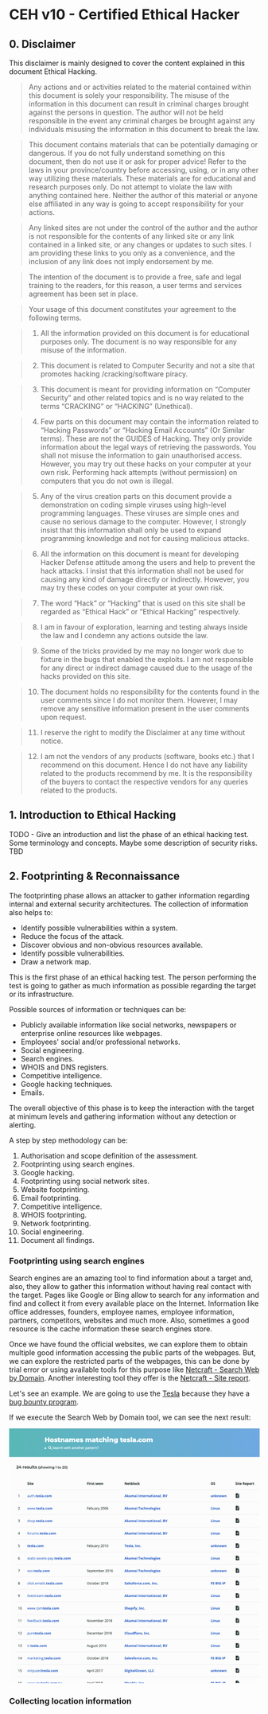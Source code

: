 # CEH v10 - Certified Ethical Hacker

## 0. Disclaimer

This disclaimer is mainly designed to cover the content explained in this document Ethical Hacking.

> Any actions and or activities related to the material contained within this document is solely your responsibility. The misuse of the information in this document can result in criminal charges brought against the persons in question. The author will not be held responsible in the event any criminal charges be brought against any individuals misusing the information in this document to break the law.

> This document contains materials that can be potentially damaging or dangerous. If you do not fully understand something on this document, then do not use it or ask for proper advice! Refer to the laws in your province/country before accessing, using, or in any other way utilizing these materials. These materials are for educational and research purposes only. Do not attempt to violate the law with anything contained here. Neither the author of this material or anyone else affiliated in any way is going to accept responsibility for your actions.

> Any linked sites are not under the control of the author and the author is not responsible for the contents of any linked site or any link contained in a linked site, or any changes or updates to such sites. I am providing these links to you only as a convenience, and the inclusion of any link does not imply endorsement by me.

> The intention of the document is to provide a free, safe and legal training to the readers, for this reason, a user terms and services agreement has been set in place.

> Your usage of this document constitutes your agreement to the following terms.

> 1. All the information provided on this document is for educational purposes only. The document is no way responsible for any misuse of the information.

> 2. This document is related to Computer Security and not a site that promotes hacking /cracking/software piracy.

> 3. This document is meant for providing information on “Computer Security” and other related topics and is no way related to the terms “CRACKING” or “HACKING” (Unethical).

> 4. Few parts on this document may contain the information related to “Hacking Passwords” or “Hacking Email Accounts” (Or Similar terms). These are not the GUIDES of Hacking. They only provide information about the legal ways of retrieving the passwords. You shall not misuse the information to gain unauthorised access. However, you may try out these hacks on your computer at your own risk. Performing hack attempts (without permission) on computers that you do not own is illegal.

> 5. Any of the virus creation parts on this document provide a demonstration on coding simple viruses using high-level programming languages. These viruses are simple ones and cause no serious damage to the computer. However, I strongly insist that this information shall only be used to expand programming knowledge and not for causing malicious attacks.

> 6. All the information on this document is meant for developing Hacker Defense attitude among the users and help to prevent the hack attacks. I insist that this information shall not be used for causing any kind of damage directly or indirectly. However, you may try these codes on your computer at your own risk.

> 7. The word “Hack” or “Hacking” that is used on this site shall be regarded as “Ethical Hack” or “Ethical Hacking” respectively.

> 8. I am in favour of exploration, learning and testing always inside the law and I condemn any actions outside the law.

> 9. Some of the tricks provided by me may no longer work due to fixture in the bugs that enabled the exploits. I am not responsible for any direct or indirect damage caused due to the usage of the hacks provided on this site.

> 10. The document holds no responsibility for the contents found in the user comments since I do not monitor them. However, I may remove any sensitive information present in the user comments upon request.

> 11. I reserve the right to modify the Disclaimer at any time without notice.

> 12. I am not the vendors of any products (software, books etc.) that I recommend on this document. Hence I do not have any liability related to the products recommend by me. It is the responsibility of the buyers to contact the respective vendors for any queries related to the products.

## 1. Introduction to Ethical Hacking

TODO - Give an introduction and list the phase of an ethical hacking test. Some terminology and concepts. Maybe some description of security risks. TBD

## 2. Footprinting & Reconnaissance

The footprinting phase allows an attacker to gather information regarding internal and external security architectures. The collection of information also helps to:

* Identify possible vulnerabilities within a system.
* Reduce the focus of the attack.
* Discover obvious and non-obvious resources available.
* Identify possible vulnerabilities.
* Draw a network map.

This is the first phase of an ethical hacking test. The person performing the test is going to gather as much information as possible regarding the target or its infrastructure.

Possible sources of information or techniques can be:

* Publicly available information like social networks, newspapers or enterprise online resources like webpages.
* Employees' social and/or professional networks.
* Social engineering.
* Search engines.
* WHOIS and DNS registers.
* Competitive intelligence.
* Google hacking techniques.
* Emails.

The overall objective of this phase is to keep the interaction with the target at minimum levels and gathering information without any detection or alerting.

A step by step methodology can be:

1. Authorisation and scope definition of the assessment.
2. Footprinting using search engines.
3. Google hacking.
4. Footprinting using social network sites.
5. Website footprinting.
6. Email footprinting.
7. Competitive intelligence.
8. WHOIS footprinting.
9. Network footprinting.
10. Social engineering.
11. Document all findings.

### Footprinting using search engines

Search engines are an amazing tool to find information about a target and, also, they allow to gather this information without having real contact with the target. Pages like Google or Bing allow to search for any information and find and collect it from every available place on the Internet. Information like office addresses, founders, employee names, employee information, partners, competitors, websites and much more. Also, sometimes a good resource is the cache information these search engines store.

Once we have found the official websites, we can explore them to obtain multiple good information accessing the public parts of the webpages. But, we can explore the restricted parts of the webpages, this can be done by trial error or using available tools for this purpose like [Netcraft - Search Web by Domain](https://searchdns.netcraft.com). Another interesting tool they offer is the [Netcraft - Site report](https://sitereport.netcraft.com).

Let's see an example. We are going to use the [Tesla](https://www.tesla.com) because they have a [bug bounty program](https://www.tesla.com/about/security).

If we execute the Search Web by Domain tool, we can see the next result:

![Tesla Netcraft](img/001_netcraft_tesla.png)

### Collecting location information